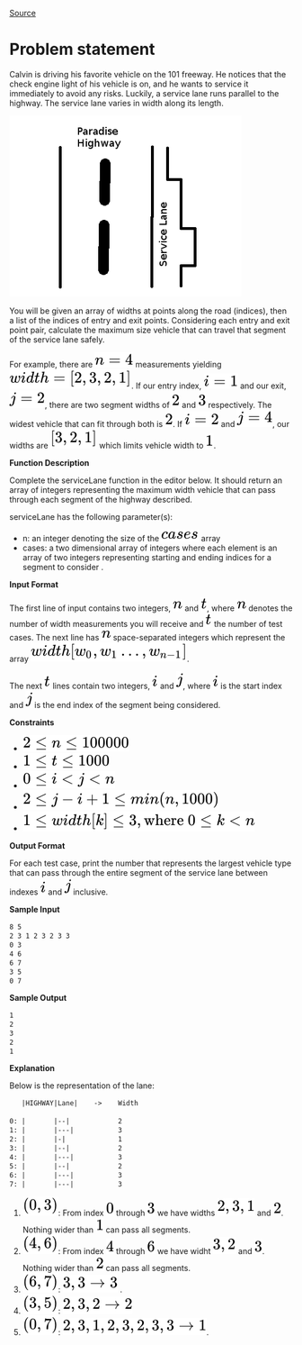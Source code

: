 [Source](https://www.hackerrank.com/challenges/service-lane)
# Problem statement
Calvin is driving his favorite vehicle on the 101 freeway. He notices that the check engine light of his vehicle is on, and he wants to service it immediately to avoid any risks. Luckily, a service lane runs parallel to the highway. The service lane varies in width along its length.

![](./Resources/1331)

You will be given an array of widths at points along the road (indices), then a list of the indices of entry and exit points. Considering each entry and exit point pair, calculate the maximum size vehicle that can travel that segment of the service lane safely.

For example, there are ![](./Resources/Element1.svg) measurements yielding ![](./Resources/Element2.svg).  If our entry index, ![](./Resources/Element3.svg) and our exit, ![](./Resources/Element4.svg), there are two segment widths of ![](./Resources/Element5.svg) and ![](./Resources/Element6.svg) respectively.  The widest vehicle that can fit through both is ![](./Resources/Element5.svg).  If ![](./Resources/Element7.svg) and ![](./Resources/Element8.svg), our widths are ![](./Resources/Element9.svg) which limits vehicle width to ![](./Resources/Element10.svg).  


**Function Description**

Complete the serviceLane function in the editor below.  It should return an array of integers representing the maximum width vehicle that can pass through each segment of the highway described.  

serviceLane has the following parameter(s):  


* n: an integer denoting the size of the ![](./Resources/Element11.svg) array
* cases: a two dimensional array of integers where each element is an array of two integers representing starting and ending indices for a segment to consider . 





**Input Format**


The first line of input contains two integers, ![](./Resources/Element12.svg) and ![](./Resources/Element13.svg), where ![](./Resources/Element12.svg) denotes the number of width measurements you will receive and ![](./Resources/Element13.svg) the number of test cases. The next line has ![](./Resources/Element12.svg) space-separated integers which represent the array ![](./Resources/Element14.svg).

The next ![](./Resources/Element13.svg) lines contain two integers, ![](./Resources/Element15.svg) and ![](./Resources/Element16.svg), where ![](./Resources/Element15.svg) is the start index and ![](./Resources/Element16.svg) is the end index of the segment being considered.





**Constraints**



* ![](./Resources/Element17.svg)
* ![](./Resources/Element18.svg)
* ![](./Resources/Element19.svg)
* ![](./Resources/Element20.svg)
* ![](./Resources/Element21.svg)





**Output Format**


For each test case, print the number that represents the largest vehicle type that can pass through the entire segment of the service lane between indexes ![](./Resources/Element15.svg) and ![](./Resources/Element16.svg) inclusive.





**Sample Input**


```
8 5
2 3 1 2 3 2 3 3
0 3
4 6
6 7
3 5
0 7
```




**Sample Output**


```
1
2
3
2
1
```




**Explanation**


Below is the representation of the lane:

```
   |HIGHWAY|Lane|    ->    Width

0: |       |--|            2
1: |       |---|           3
2: |       |-|             1
3: |       |--|            2
4: |       |---|           3
5: |       |--|            2
6: |       |---|           3
7: |       |---|           3
```

1. ![](./Resources/Element22.svg): From index ![](./Resources/Element23.svg) through ![](./Resources/Element6.svg) we have widths ![](./Resources/Element24.svg) and ![](./Resources/Element5.svg).  Nothing wider than ![](./Resources/Element10.svg) can pass all segments. 
2. ![](./Resources/Element25.svg): From index ![](./Resources/Element26.svg) through ![](./Resources/Element27.svg) we have widht ![](./Resources/Element28.svg) and ![](./Resources/Element6.svg).  Nothing wider than ![](./Resources/Element5.svg) can pass all segments.
3. ![](./Resources/Element29.svg): ![](./Resources/Element30.svg) .
4. ![](./Resources/Element31.svg): ![](./Resources/Element32.svg)
5. ![](./Resources/Element33.svg): ![](./Resources/Element34.svg).




